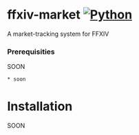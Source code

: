 # ffxiv-market [![Python](https://img.shields.io/badge/lang-python-brightgreen.svg?style=flat)]()
A market-tracking system for FFXIV

### Prerequisities

SOON

```
* soon
```

# Installation
SOON